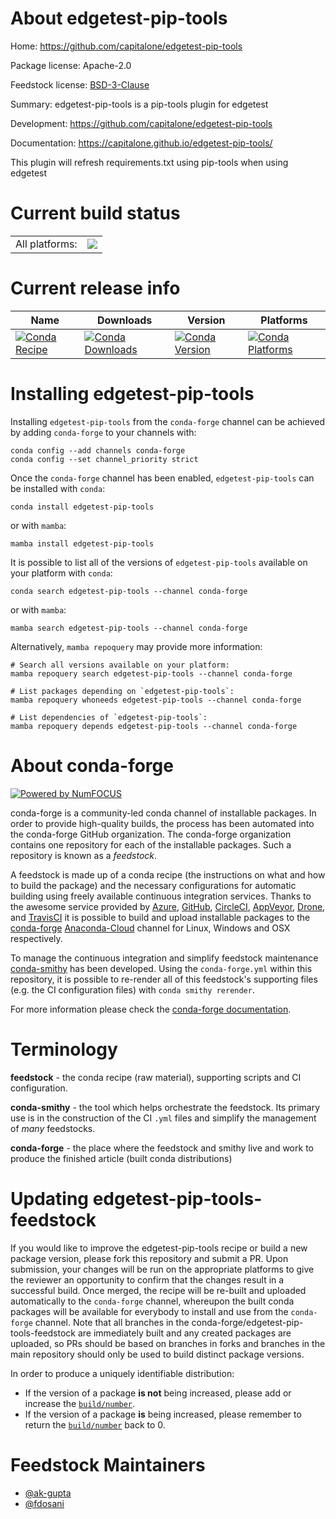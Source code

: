 About edgetest-pip-tools
========================

Home: https://github.com/capitalone/edgetest-pip-tools

Package license: Apache-2.0

Feedstock license: [BSD-3-Clause](https://github.com/conda-forge/edgetest-pip-tools-feedstock/blob/main/LICENSE.txt)

Summary: edgetest-pip-tools is a pip-tools plugin for edgetest

Development: https://github.com/capitalone/edgetest-pip-tools

Documentation: https://capitalone.github.io/edgetest-pip-tools/

This plugin will refresh requirements.txt using pip-tools when using edgetest


Current build status
====================


<table><tr><td>All platforms:</td>
    <td>
      <a href="https://dev.azure.com/conda-forge/feedstock-builds/_build/latest?definitionId=14794&branchName=main">
        <img src="https://dev.azure.com/conda-forge/feedstock-builds/_apis/build/status/edgetest-pip-tools-feedstock?branchName=main">
      </a>
    </td>
  </tr>
</table>

Current release info
====================

| Name | Downloads | Version | Platforms |
| --- | --- | --- | --- |
| [![Conda Recipe](https://img.shields.io/badge/recipe-edgetest--pip--tools-green.svg)](https://anaconda.org/conda-forge/edgetest-pip-tools) | [![Conda Downloads](https://img.shields.io/conda/dn/conda-forge/edgetest-pip-tools.svg)](https://anaconda.org/conda-forge/edgetest-pip-tools) | [![Conda Version](https://img.shields.io/conda/vn/conda-forge/edgetest-pip-tools.svg)](https://anaconda.org/conda-forge/edgetest-pip-tools) | [![Conda Platforms](https://img.shields.io/conda/pn/conda-forge/edgetest-pip-tools.svg)](https://anaconda.org/conda-forge/edgetest-pip-tools) |

Installing edgetest-pip-tools
=============================

Installing `edgetest-pip-tools` from the `conda-forge` channel can be achieved by adding `conda-forge` to your channels with:

```
conda config --add channels conda-forge
conda config --set channel_priority strict
```

Once the `conda-forge` channel has been enabled, `edgetest-pip-tools` can be installed with `conda`:

```
conda install edgetest-pip-tools
```

or with `mamba`:

```
mamba install edgetest-pip-tools
```

It is possible to list all of the versions of `edgetest-pip-tools` available on your platform with `conda`:

```
conda search edgetest-pip-tools --channel conda-forge
```

or with `mamba`:

```
mamba search edgetest-pip-tools --channel conda-forge
```

Alternatively, `mamba repoquery` may provide more information:

```
# Search all versions available on your platform:
mamba repoquery search edgetest-pip-tools --channel conda-forge

# List packages depending on `edgetest-pip-tools`:
mamba repoquery whoneeds edgetest-pip-tools --channel conda-forge

# List dependencies of `edgetest-pip-tools`:
mamba repoquery depends edgetest-pip-tools --channel conda-forge
```


About conda-forge
=================

[![Powered by
NumFOCUS](https://img.shields.io/badge/powered%20by-NumFOCUS-orange.svg?style=flat&colorA=E1523D&colorB=007D8A)](https://numfocus.org)

conda-forge is a community-led conda channel of installable packages.
In order to provide high-quality builds, the process has been automated into the
conda-forge GitHub organization. The conda-forge organization contains one repository
for each of the installable packages. Such a repository is known as a *feedstock*.

A feedstock is made up of a conda recipe (the instructions on what and how to build
the package) and the necessary configurations for automatic building using freely
available continuous integration services. Thanks to the awesome service provided by
[Azure](https://azure.microsoft.com/en-us/services/devops/), [GitHub](https://github.com/),
[CircleCI](https://circleci.com/), [AppVeyor](https://www.appveyor.com/),
[Drone](https://cloud.drone.io/welcome), and [TravisCI](https://travis-ci.com/)
it is possible to build and upload installable packages to the
[conda-forge](https://anaconda.org/conda-forge) [Anaconda-Cloud](https://anaconda.org/)
channel for Linux, Windows and OSX respectively.

To manage the continuous integration and simplify feedstock maintenance
[conda-smithy](https://github.com/conda-forge/conda-smithy) has been developed.
Using the ``conda-forge.yml`` within this repository, it is possible to re-render all of
this feedstock's supporting files (e.g. the CI configuration files) with ``conda smithy rerender``.

For more information please check the [conda-forge documentation](https://conda-forge.org/docs/).

Terminology
===========

**feedstock** - the conda recipe (raw material), supporting scripts and CI configuration.

**conda-smithy** - the tool which helps orchestrate the feedstock.
                   Its primary use is in the construction of the CI ``.yml`` files
                   and simplify the management of *many* feedstocks.

**conda-forge** - the place where the feedstock and smithy live and work to
                  produce the finished article (built conda distributions)


Updating edgetest-pip-tools-feedstock
=====================================

If you would like to improve the edgetest-pip-tools recipe or build a new
package version, please fork this repository and submit a PR. Upon submission,
your changes will be run on the appropriate platforms to give the reviewer an
opportunity to confirm that the changes result in a successful build. Once
merged, the recipe will be re-built and uploaded automatically to the
`conda-forge` channel, whereupon the built conda packages will be available for
everybody to install and use from the `conda-forge` channel.
Note that all branches in the conda-forge/edgetest-pip-tools-feedstock are
immediately built and any created packages are uploaded, so PRs should be based
on branches in forks and branches in the main repository should only be used to
build distinct package versions.

In order to produce a uniquely identifiable distribution:
 * If the version of a package **is not** being increased, please add or increase
   the [``build/number``](https://docs.conda.io/projects/conda-build/en/latest/resources/define-metadata.html#build-number-and-string).
 * If the version of a package **is** being increased, please remember to return
   the [``build/number``](https://docs.conda.io/projects/conda-build/en/latest/resources/define-metadata.html#build-number-and-string)
   back to 0.

Feedstock Maintainers
=====================

* [@ak-gupta](https://github.com/ak-gupta/)
* [@fdosani](https://github.com/fdosani/)


